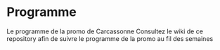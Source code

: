 # Programme
Le programme de la promo de Carcassonne
Consultez le wiki de ce repository afin de suivre le programme de la promo au fil des semaines
